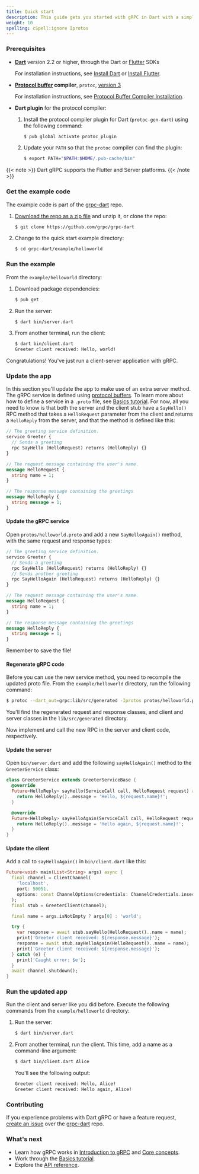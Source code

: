 ```yaml
---
title: Quick start
description: This guide gets you started with gRPC in Dart with a simple working example.
weight: 10
spelling: cSpell:ignore Iprotos
---
```


### Prerequisites

- **[Dart][]** version 2.2 or higher, through the Dart or [Flutter][] SDKs

  For installation instructions, see [Install Dart][] or [Install Flutter][].

- **[Protocol buffer][pb] compiler**, `protoc`, [version 3][proto3]

  For installation instructions, see [Protocol Buffer Compiler
  Installation][pbc-install].

- **Dart plugin** for the protocol compiler:

   1. Install the protocol compiler plugin for Dart (`protoc-gen-dart`) using
      the following command:

      ```sh
      $ pub global activate protoc_plugin
      ```

   2. Update your `PATH` so that the `protoc` compiler can find the plugin:

      ```sh
      $ export PATH="$PATH:$HOME/.pub-cache/bin"
      ```

{{< note >}}
  Dart gRPC supports the Flutter and Server platforms.
{{< /note >}}

### Get the example code

The example code is part of the [grpc-dart][] repo.

 1. [Download the repo as a zip file][download] and unzip it, or clone
    the repo:

    ```sh
    $ git clone https://github.com/grpc/grpc-dart
    ```

 2. Change to the quick start example directory:

    ```sh
    $ cd grpc-dart/example/helloworld
    ```

### Run the example

From the `example/helloworld` directory:

 1. Download package dependencies:

    ```sh
    $ pub get
    ```

 2. Run the server:

    ```sh
    $ dart bin/server.dart
    ```

 3. From another terminal, run the client:

    ```sh
    $ dart bin/client.dart
    Greeter client received: Hello, world!
    ```

Congratulations! You've just run a client-server application with gRPC.


### Update the app

In this section you'll update the app to make use of an extra server method. The
gRPC service is defined using [protocol buffers][pb]. To learn more about how to
define a service in a `.proto` file, see [Basics tutorial][]. For now, all you
need to know is that both the server and the client stub have a `SayHello()` RPC
method that takes a `HelloRequest` parameter from the client and returns a
`HelloReply` from the server, and that the method is defined like this:

```protobuf
// The greeting service definition.
service Greeter {
  // Sends a greeting
  rpc SayHello (HelloRequest) returns (HelloReply) {}
}

// The request message containing the user's name.
message HelloRequest {
  string name = 1;
}

// The response message containing the greetings
message HelloReply {
  string message = 1;
}
```

#### Update the gRPC service

Open `protos/helloworld.proto` and add a new `SayHelloAgain()` method, with the
same request and response types:

```protobuf
// The greeting service definition.
service Greeter {
  // Sends a greeting
  rpc SayHello (HelloRequest) returns (HelloReply) {}
  // Sends another greeting
  rpc SayHelloAgain (HelloRequest) returns (HelloReply) {}
}

// The request message containing the user's name.
message HelloRequest {
  string name = 1;
}

// The response message containing the greetings
message HelloReply {
  string message = 1;
}
```

Remember to save the file!

#### Regenerate gRPC code

Before you can use the new service method, you need to recompile the updated
proto file. From the `example/helloworld` directory, run the following command:

```sh
$ protoc --dart_out=grpc:lib/src/generated -Iprotos protos/helloworld.proto
```

You'll find the regenerated request and response classes, and client and server
classes in the `lib/src/generated` directory.

Now implement and call the new RPC in the server and client code, respectively.

#### Update the server

Open `bin/server.dart` and add the following `sayHelloAgain()` method to the
`GreeterService` class:

```dart
class GreeterService extends GreeterServiceBase {
  @override
  Future<HelloReply> sayHello(ServiceCall call, HelloRequest request) async {
    return HelloReply()..message = 'Hello, ${request.name}!';
  }

  @override
  Future<HelloReply> sayHelloAgain(ServiceCall call, HelloRequest request) async {
    return HelloReply()..message = 'Hello again, ${request.name}!';
  }
}
```

#### Update the client

Add a call to `sayHelloAgain()` in `bin/client.dart` like this:

```dart
Future<void> main(List<String> args) async {
  final channel = ClientChannel(
    'localhost',
    port: 50051,
    options: const ChannelOptions(credentials: ChannelCredentials.insecure()),
  );
  final stub = GreeterClient(channel);

  final name = args.isNotEmpty ? args[0] : 'world';

  try {
    var response = await stub.sayHello(HelloRequest()..name = name);
    print('Greeter client received: ${response.message}');
    response = await stub.sayHelloAgain(HelloRequest()..name = name);
    print('Greeter client received: ${response.message}');
  } catch (e) {
    print('Caught error: $e');
  }
  await channel.shutdown();
}
```

### Run the updated app

Run the client and server like you did before. Execute the following commands
from the `example/helloworld` directory:

 1. Run the server:

    ```sh
    $ dart bin/server.dart
    ```

 2. From another terminal, run the client. This time, add a name as a command-line
    argument:

    ```sh
    $ dart bin/client.dart Alice
    ```

    You'll see the following output:

    ```sh
    Greeter client received: Hello, Alice!
    Greeter client received: Hello again, Alice!
    ```

### Contributing

If you experience problems with Dart gRPC or have a feature request, [create an
issue][issue] over the [grpc-dart][] repo.

### What's next

- Learn how gRPC works in [Introduction to gRPC](/docs/what-is-grpc/introduction/)
  and [Core concepts](/docs/what-is-grpc/core-concepts/).
- Work through the [Basics tutorial][].
- Explore the [API reference](../api).

[Dart]: https://dart.dev
[Basics tutorial]: ../basics/
[download]: https://github.com/grpc/grpc-dart/archive/master.zip
[Flutter]: https://flutter.dev
[github.com/google/protobuf/releases]: https://github.com/google/protobuf/releases
[grpc-dart]: https://github.com/grpc/grpc-dart
[Install Dart]: https://dart.dev/install
[Install Flutter]: https://flutter.dev/docs/get-started/install
[issue]: https://github.com/grpc/grpc-dart/issues/new
[pb]: https://developers.google.com/protocol-buffers
[proto3]: https://developers.google.com/protocol-buffers/docs/proto3
[pbc-install]: /docs/protoc-installation/
